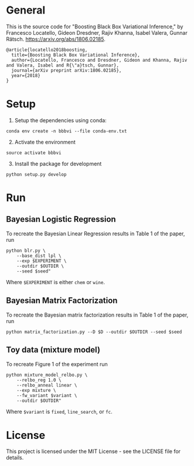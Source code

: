 # General

This is the source code for "Boosting Black Box Variational Inference," by
Francesco Locatello, Gideon Dresdner, Rajiv Khanna, Isabel Valera, Gunnar
Rätsch. https://arxiv.org/abs/1806.02185.
```
@article{locatello2018boosting,
  title={Boosting Black Box Variational Inference},
  author={Locatello, Francesco and Dresdner, Gideon and Khanna, Rajiv and Valera, Isabel and R{\"a}tsch, Gunnar},
  journal={arXiv preprint arXiv:1806.02185},
  year={2018}
}
```

# Setup

1. Setup the dependencies using conda:
```
conda env create -n bbbvi --file conda-env.txt
```

2. Activate the environment
```
source activate bbbvi
```

3. Install the package for development
```
python setup.py develop
```

# Run

## Bayesian Logistic Regression

To recreate the Bayesian Linear Regression results in Table 1 of the paper, run
```
python blr.py \
    --base_dist lpl \
    --exp $EXPERIMENT \
    --outdir $OUTDIR \
    --seed $seed"
```
Where `$EXPERIMENT` is either `chem` or `wine`.

## Bayesian Matrix Factorization

To recreate the Bayesian matrix factorization results in Table 1 of the paper, run
```
python matrix_factorization.py --D $D --outdir $OUTDIR --seed $seed
```

## Toy data (mixture model)

To recreate Figure 1 of the experiment run
```
python mixture_model_relbo.py \
    --relbo_reg 1.0 \
    --relbo_anneal linear \
    --exp mixture \
    --fw_variant $variant \
    --outdir $OUTDIR"
```
Where `$variant` is `fixed`, `line_search`, or `fc`.

# License

This project is licensed under the MIT License - see the LICENSE file for details.
